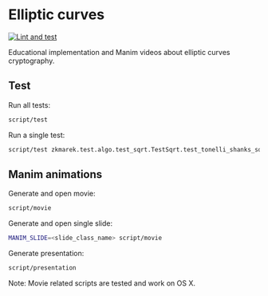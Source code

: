 # Elliptic curves

[![Lint and test](https://github.com/marekkirejczyk/elliptic_curves_video/actions/workflows/lint_and_test.yml/badge.svg)](https://github.com/marekkirejczyk/elliptic_curves_video/actions/workflows/lint_and_test.yml)

Educational implementation and Manim videos about elliptic curves cryptography.

## Test

Run all tests:

```sh
script/test
```

Run a single test:

```sh
script/test zkmarek.test.algo.test_sqrt.TestSqrt.test_tonelli_shanks_sqrt_none
```

## Manim animations
Generate and open movie:

```sh
script/movie
```

Generate and open single slide:
```sh
MANIM_SLIDE=<slide_class_name> script/movie
```

Generate presentation:

```sh
script/presentation
```

Note: Movie related scripts are tested and work on OS X.

